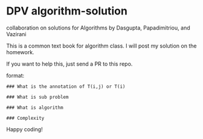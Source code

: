 # DPV algorithm-solution
collaboration on solutions for Algorithms by Dasgupta, Papadimitriou, and Vazirani 

This is a common text book for algorithm class. I will post my solution on the homework.

If you want to help this, just send a PR to this repo.

format:

```
### What is the annotation of T(i,j) or T(i)

### What is sub problem

### What is algorithm

### Complexity

```

Happy coding!
